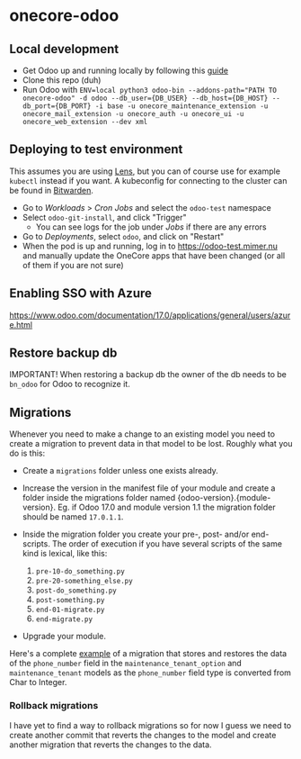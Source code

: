 # onecore-odoo

## Local development

- Get Odoo up and running locally by following this [guide](https://www.odoo.com/documentation/master/administration/on_premise/source.html)
- Clone this repo (duh)
- Run Odoo with `ENV=local python3 odoo-bin --addons-path="PATH TO onecore-odoo" -d odoo --db_user={DB_USER} --db_host={DB_HOST} --db_port={DB_PORT} -i base -u onecore_maintenance_extension -u onecore_mail_extension -u onecore_auth -u onecore_ui -u onecore_web_extension --dev xml`

## Deploying to test environment

This assumes you are using [Lens](https://k8slens.dev/), but you can of course use for example `kubectl` instead if you want.
A kubeconfig for connecting to the cluster can be found in [Bitwarden](https://vault.bitwarden.com/#/vault?organizationId=265c1f3b-719f-429e-a890-b11e00f8b5b1&itemId=f197ed0d-250c-41cc-a0ba-b1700099d192&action=view).

- Go to _Workloads_ > _Cron Jobs_ and select the `odoo-test` namespace
- Select `odoo-git-install`, and click "Trigger"
  - You can see logs for the job under _Jobs_ if there are any errors
- Go to _Deployments_, select `odoo`, and click on "Restart"
- When the pod is up and running, log in to https://odoo-test.mimer.nu and manually update the OneCore apps that have been changed (or all of them if you are not sure)

## Enabling SSO with Azure

https://www.odoo.com/documentation/17.0/applications/general/users/azure.html

## Restore backup db

IMPORTANT! When restoring a backup db the owner of the db needs to be `bn_odoo` for Odoo to recognize it.

## Migrations

Whenever you need to make a change to an existing model you need to create a migration to prevent data in that model to be lost. Roughly what you do is this:

- Create a `migrations` folder unless one exists already.

- Increase the version in the manifest file of your module and create a folder inside the migrations folder named {odoo-version}.{module-version}. Eg. if Odoo 17.0 and module version 1.1 the migration folder should be named `17.0.1.1`.

- Inside the migration folder you create your pre-, post- and/or end-scripts. The order of execution if you have several scripts of the same kind is lexical, like this:

  1. `pre-10-do_something.py`
  2. `pre-20-something_else.py`
  3. `post-do_something.py`
  4. `post-something.py`
  5. `end-01-migrate.py`
  6. `end-migrate.py`

- Upgrade your module.

Here's a complete [example](https://github.com/Bostads-AB-Mimer/onecore-odoo/tree/johanneskarlsson/mim-99-testa-migration-manager) of a migration that stores and restores the data of the `phone_number` field in the `maintenance_tenant_option` and `maintenance_tenant` models as the `phone_number` field type is converted from Char to Integer.

### Rollback migrations

I have yet to find a way to rollback migrations so for now I guess we need to create another commit that reverts the changes to the model and create another migration that reverts the changes to the data.
